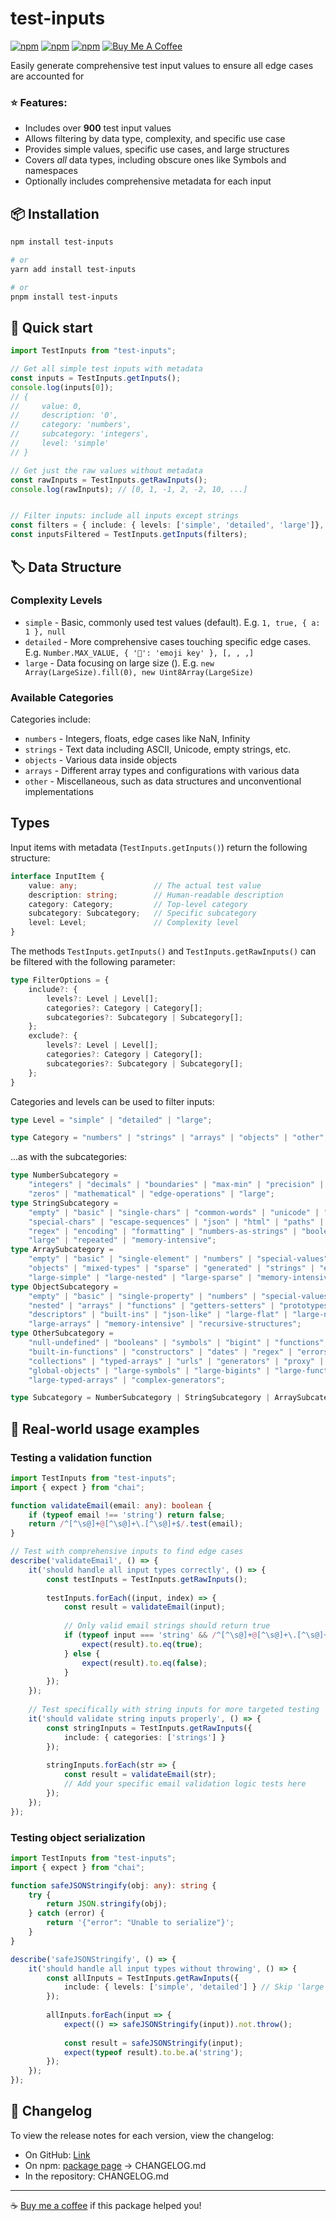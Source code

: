 # test-inputs

[![npm](https://img.shields.io/npm/v/test-inputs)](https://www.npmjs.com/package/test-inputs)
[![npm](https://img.shields.io/npm/dt/test-inputs)](https://www.npmjs.com/package/test-inputs)
[![npm](https://img.shields.io/npm/l/test-inputs)](https://www.npmjs.com/package/test-inputs)
[![Buy Me A Coffee](https://img.shields.io/badge/Buy%20Me%20A%20Coffee-support-yellow?logo=buy-me-a-coffee)](https://buymeacoffee.com/reidmoffat)

Easily generate comprehensive test input values to ensure all edge cases are accounted for

### ⭐ Features:
* Includes over **900** test input values
* Allows filtering by data type, complexity, and specific use case
* Provides simple values, specific use cases, and large structures
* Covers *all* data types, including obscure ones like Symbols and namespaces
* Optionally includes comprehensive metadata for each input

## 📦 Installation

```bash
npm install test-inputs

# or
yarn add install test-inputs

# or
pnpm install test-inputs
```

## 🚀 Quick start

```typescript
import TestInputs from "test-inputs";

// Get all simple test inputs with metadata
const inputs = TestInputs.getInputs();
console.log(inputs[0]);
// {
//     value: 0,
//     description: '0',
//     category: 'numbers',
//     subcategory: 'integers',
//     level: 'simple'
// }

// Get just the raw values without metadata
const rawInputs = TestInputs.getRawInputs();
console.log(rawInputs); // [0, 1, -1, 2, -2, 10, ...]


// Filter inputs: include all inputs except strings
const filters = { include: { levels: ['simple', 'detailed', 'large']}, exclude: { categories: "strings" } };
const inputsFiltered = TestInputs.getInputs(filters);
```

## 🏷️ Data Structure

### Complexity Levels

- `simple` - Basic, commonly used test values (default). E.g. `1, true, { a: 1 }, null`
- `detailed` - More comprehensive cases touching specific edge cases. E.g. `Number.MAX_VALUE, { '🚀': 'emoji key' }, [, , ,]`
- `large` - Data focusing on large size (). E.g. `new Array(LargeSize).fill(0), new Uint8Array(LargeSize)`

### Available Categories

Categories include:

- `numbers` - Integers, floats, edge cases like NaN, Infinity
- `strings` - Text data including ASCII, Unicode, empty strings, etc.
- `objects` - Various data inside objects
- `arrays` - Different array types and configurations with various data
- `other` - Miscellaneous, such as data structures and unconventional implementations

## Types

Input items with metadata (`TestInputs.getInputs()`) return the following structure:

```typescript
interface InputItem {
    value: any;                 // The actual test value
    description: string;        // Human-readable description
    category: Category;         // Top-level category
    subcategory: Subcategory;   // Specific subcategory
    level: Level;               // Complexity level
}
```

The methods `TestInputs.getInputs()` and `TestInputs.getRawInputs()` can be filtered with the following parameter:

```typescript
type FilterOptions = {
    include?: {
        levels?: Level | Level[];
        categories?: Category | Category[];
        subcategories?: Subcategory | Subcategory[];
    };
    exclude?: {
        levels?: Level | Level[];
        categories?: Category | Category[];
        subcategories?: Subcategory | Subcategory[];
    };
}
```

Categories and levels can be used to filter inputs:

```typescript
type Level = "simple" | "detailed" | "large";

type Category = "numbers" | "strings" | "arrays" | "objects" | "other";
```

...as with the subcategories:

```typescript
type NumberSubcategory =
    "integers" | "decimals" | "boundaries" | "max-min" | "precision" | "scientific" |
    "zeros" | "mathematical" | "edge-operations" | "large";
type StringSubcategory =
    "empty" | "basic" | "single-chars" | "common-words" | "unicode" | "whitespace" |
    "special-chars" | "escape-sequences" | "json" | "html" | "paths" | "sql" |
    "regex" | "encoding" | "formatting" | "numbers-as-strings" | "booleans-as-strings" |
    "large" | "repeated" | "memory-intensive";
type ArraySubcategory =
    "empty" | "basic" | "single-element" | "numbers" | "special-values" | "nested" |
    "objects" | "mixed-types" | "sparse" | "generated" | "strings" | "edge-cases" |
    "large-simple" | "large-nested" | "large-sparse" | "memory-intensive" | "deeply-nested";
type ObjectSubcategory =
    "empty" | "basic" | "single-property" | "numbers" | "special-values" | "special-keys" |
    "nested" | "arrays" | "functions" | "getters-setters" | "prototypes" | "circular" |
    "descriptors" | "built-ins" | "json-like" | "large-flat" | "large-nested" |
    "large-arrays" | "memory-intensive" | "recursive-structures";
type OtherSubcategory =
    "null-undefined" | "booleans" | "symbols" | "bigint" | "functions" | "bound-functions" |
    "built-in-functions" | "constructors" | "dates" | "regex" | "errors" | "promises" |
    "collections" | "typed-arrays" | "urls" | "generators" | "proxy" | "special-numbers" |
    "global-objects" | "large-symbols" | "large-bigints" | "large-functions" | "large-collections" |
    "large-typed-arrays" | "complex-generators";

type Subcategory = NumberSubcategory | StringSubcategory | ArraySubcategory | ObjectSubcategory | OtherSubcategory;
```

## 💼 Real-world usage examples

### Testing a validation function

```typescript
import TestInputs from "test-inputs";
import { expect } from "chai";

function validateEmail(email: any): boolean {
    if (typeof email !== 'string') return false;
    return /^[^\s@]+@[^\s@]+\.[^\s@]+$/.test(email);
}

// Test with comprehensive inputs to find edge cases
describe('validateEmail', () => {
    it('should handle all input types correctly', () => {
        const testInputs = TestInputs.getRawInputs();
        
        testInputs.forEach((input, index) => {
            const result = validateEmail(input);
            
            // Only valid email strings should return true
            if (typeof input === 'string' && /^[^\s@]+@[^\s@]+\.[^\s@]+$/.test(input)) {
                expect(result).to.eq(true);
            } else {
                expect(result).to.eq(false);
            }
        });
    });
    
    // Test specifically with string inputs for more targeted testing
    it('should validate string inputs properly', () => {
        const stringInputs = TestInputs.getRawInputs({ 
            include: { categories: ['strings'] } 
        });
        
        stringInputs.forEach(str => {
            const result = validateEmail(str);
            // Add your specific email validation logic tests here
        });
    });
});
```

### Testing object serialization

```typescript
import TestInputs from "test-inputs";
import { expect } from "chai";

function safeJSONStringify(obj: any): string {
    try {
        return JSON.stringify(obj);
    } catch (error) {
        return '{"error": "Unable to serialize"}';
    }
}

describe('safeJSONStringify', () => {
    it('should handle all input types without throwing', () => {
        const allInputs = TestInputs.getRawInputs({
            include: { levels: ['simple', 'detailed'] } // Skip 'large' for performance
        });
        
        allInputs.forEach(input => {
            expect(() => safeJSONStringify(input)).not.throw();
            
            const result = safeJSONStringify(input);
            expect(typeof result).to.be.a('string');
        });
    });
});
```

## 📃 Changelog

To view the release notes for each version, view the changelog:

* On GitHub: [Link](https://github.com/reid-moffat/test-inputs/blob/main/CHANGELOG.md)
* On npm: [package page](https://www.npmjs.com/package/test-inputs?activeTab=code) -> CHANGELOG.md
* In the repository: CHANGELOG.md

---

☕ [Buy me a coffee](https://buymeacoffee.com/reidmoffat) if this package helped you!
